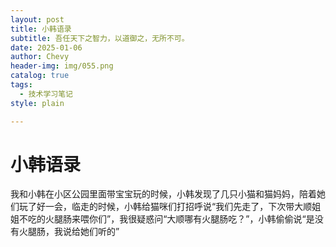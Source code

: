 ```yaml
---
layout: post
title: 小韩语录
subtitle: 吾任天下之智力，以道御之，无所不可。
date: 2025-01-06
author: Chevy
header-img: img/055.png
catalog: true
tags:
  - 技术学习笔记
style: plain

---
```


# 小韩语录

我和小韩在小区公园里面带宝宝玩的时候，小韩发现了几只小猫和猫妈妈，陪着她们玩了好一会，临走的时候，小韩给猫咪们打招呼说“我们先走了，下次带大顺姐姐不吃的火腿肠来喂你们”，我很疑惑问“大顺哪有火腿肠吃？”，小韩偷偷说“是没有火腿肠，我说给她们听的”

